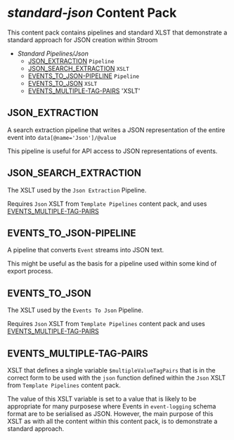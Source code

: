 # _standard-json_ Content Pack
This content pack contains pipelines and standard XLST that demonstrate a standard approach for JSON creation within Stroom

* _Standard Pipelines/Json_ 
    * [JSON_EXTRACTION](#JSON_EXTRACTION) `Pipeline`
    * [JSON_SEARCH_EXTRACTION](#JSON_SEARCH_EXTRACTION) `XSLT`
    * [EVENTS_TO_JSON-PIPELINE](#EVENTS_TO_JSON-PIPELINE) `Pipeline`
    * [EVENTS_TO_JSON](#EVENTS_TO_JSON) `XSLT`
    * [EVENTS_MULTIPLE-TAG-PAIRS](#EVENTS_MULTIPLE-TAG-PAIRS) 'XSLT'

## JSON_EXTRACTION

A search extraction pipeline that writes a JSON representation of the entire event into `data[@name='Json']/@value`

This pipeline is useful for API access to JSON representations of events.

## JSON_SEARCH_EXTRACTION

The XSLT used by the `Json Extraction` Pipeline.

Requires `Json` XSLT from `Template Pipelines` content pack, and uses [EVENTS_MULTIPLE-TAG-PAIRS](#EVENTS_MULTIPLE-TAG-PAIRS) 

## EVENTS_TO_JSON-PIPELINE

A pipeline that converts `Event` streams into JSON text.

This might be useful as the basis for a pipeline used within some kind of export process.

## EVENTS_TO_JSON

The XSLT used by the `Events To Json` Pipeline.

Requires `Json` XSLT from `Template Pipelines` content pack and uses [EVENTS_MULTIPLE-TAG-PAIRS](#EVENTS_MULTIPLE-TAG-PAIRS)

## EVENTS_MULTIPLE-TAG-PAIRS

XSLT that defines a single variable `$multipleValueTagPairs` that is in the correct form to be used with the `json` 
function defined within the `Json` XSLT from `Template Pipelines` content pack.

The value of this XSLT variable is set to a value that is likely to be appropriate for many purposese where Events
in `event-logging` schema format are to be serialised as JSON.  However, the main purpose of this XSLT as with all the
content within this content pack, is to demonstrate a standard approach.   


